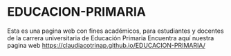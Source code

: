 # EDUCACION-PRIMARIA
Esta es una pagina web con fines académicos, para estudiantes y docentes de la carrera universitaria de Educación Primaria
Encuentra aquí nuestra pagina web https://claudiacotrinap.github.io/EDUCACION-PRIMARIA/ 
